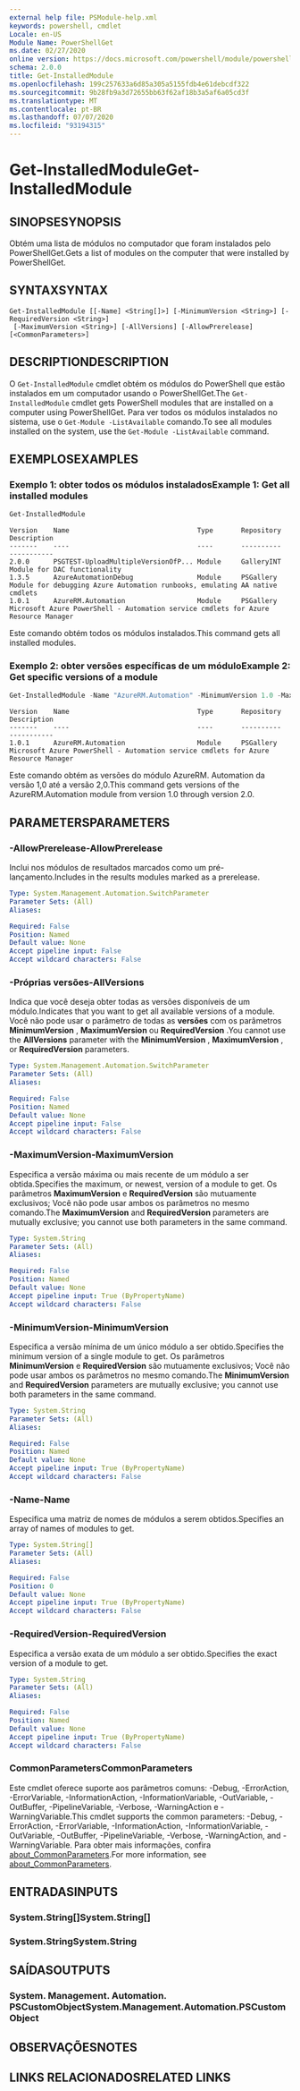 ```yaml
---
external help file: PSModule-help.xml
keywords: powershell, cmdlet
Locale: en-US
Module Name: PowerShellGet
ms.date: 02/27/2020
online version: https://docs.microsoft.com/powershell/module/powershellget/get-installedmodule?view=powershell-6&WT.mc_id=ps-gethelp
schema: 2.0.0
title: Get-InstalledModule
ms.openlocfilehash: 199c257633a6d85a305a5155fdb4e61debcdf322
ms.sourcegitcommit: 9b28fb9a3d72655bb63f62af18b3a5af6a05cd3f
ms.translationtype: MT
ms.contentlocale: pt-BR
ms.lasthandoff: 07/07/2020
ms.locfileid: "93194315"
---
```

# <span data-ttu-id="e24a0-103">Get-InstalledModule</span><span class="sxs-lookup"><span data-stu-id="e24a0-103">Get-InstalledModule</span></span>

## <span data-ttu-id="e24a0-104">SINOPSE</span><span class="sxs-lookup"><span data-stu-id="e24a0-104">SYNOPSIS</span></span>
<span data-ttu-id="e24a0-105">Obtém uma lista de módulos no computador que foram instalados pelo PowerShellGet.</span><span class="sxs-lookup"><span data-stu-id="e24a0-105">Gets a list of modules on the computer that were installed by PowerShellGet.</span></span>

## <span data-ttu-id="e24a0-106">SYNTAX</span><span class="sxs-lookup"><span data-stu-id="e24a0-106">SYNTAX</span></span>

```
Get-InstalledModule [[-Name] <String[]>] [-MinimumVersion <String>] [-RequiredVersion <String>]
 [-MaximumVersion <String>] [-AllVersions] [-AllowPrerelease] [<CommonParameters>]
```

## <span data-ttu-id="e24a0-107">DESCRIPTION</span><span class="sxs-lookup"><span data-stu-id="e24a0-107">DESCRIPTION</span></span>

<span data-ttu-id="e24a0-108">O `Get-InstalledModule` cmdlet obtém os módulos do PowerShell que estão instalados em um computador usando o PowerShellGet.</span><span class="sxs-lookup"><span data-stu-id="e24a0-108">The `Get-InstalledModule` cmdlet gets PowerShell modules that are installed on a computer using PowerShellGet.</span></span> <span data-ttu-id="e24a0-109">Para ver todos os módulos instalados no sistema, use o `Get-Module -ListAvailable` comando.</span><span class="sxs-lookup"><span data-stu-id="e24a0-109">To see all modules installed on the system, use the `Get-Module -ListAvailable` command.</span></span>

## <span data-ttu-id="e24a0-110">EXEMPLOS</span><span class="sxs-lookup"><span data-stu-id="e24a0-110">EXAMPLES</span></span>

### <span data-ttu-id="e24a0-111">Exemplo 1: obter todos os módulos instalados</span><span class="sxs-lookup"><span data-stu-id="e24a0-111">Example 1: Get all installed modules</span></span>

```powershell
Get-InstalledModule
```

```Output
Version    Name                                Type       Repository     Description
-------    ----                                ----       ----------     -----------
2.0.0      PSGTEST-UploadMultipleVersionOfP... Module     GalleryINT     Module for DAC functionality
1.3.5      AzureAutomationDebug                Module     PSGallery      Module for debugging Azure Automation runbooks, emulating AA native cmdlets
1.0.1      AzureRM.Automation                  Module     PSGallery      Microsoft Azure PowerShell - Automation service cmdlets for Azure Resource Manager
```

<span data-ttu-id="e24a0-112">Este comando obtém todos os módulos instalados.</span><span class="sxs-lookup"><span data-stu-id="e24a0-112">This command gets all installed modules.</span></span>

### <span data-ttu-id="e24a0-113">Exemplo 2: obter versões específicas de um módulo</span><span class="sxs-lookup"><span data-stu-id="e24a0-113">Example 2: Get specific versions of a module</span></span>

```powershell
Get-InstalledModule -Name "AzureRM.Automation" -MinimumVersion 1.0 -MaximumVersion 2.0
```

```Output
Version    Name                                Type       Repository     Description
-------    ----                                ----       ----------     -----------
1.0.1      AzureRM.Automation                  Module     PSGallery      Microsoft Azure PowerShell - Automation service cmdlets for Azure Resource Manager
```

<span data-ttu-id="e24a0-114">Este comando obtém as versões do módulo AzureRM. Automation da versão 1,0 até a versão 2,0.</span><span class="sxs-lookup"><span data-stu-id="e24a0-114">This command gets versions of the AzureRM.Automation module from version 1.0 through version 2.0.</span></span>

## <span data-ttu-id="e24a0-115">PARAMETERS</span><span class="sxs-lookup"><span data-stu-id="e24a0-115">PARAMETERS</span></span>

### <span data-ttu-id="e24a0-116">-AllowPrerelease</span><span class="sxs-lookup"><span data-stu-id="e24a0-116">-AllowPrerelease</span></span>

<span data-ttu-id="e24a0-117">Inclui nos módulos de resultados marcados como um pré-lançamento.</span><span class="sxs-lookup"><span data-stu-id="e24a0-117">Includes in the results modules marked as a prerelease.</span></span>

```yaml
Type: System.Management.Automation.SwitchParameter
Parameter Sets: (All)
Aliases:

Required: False
Position: Named
Default value: None
Accept pipeline input: False
Accept wildcard characters: False
```

### <span data-ttu-id="e24a0-118">-Próprias versões</span><span class="sxs-lookup"><span data-stu-id="e24a0-118">-AllVersions</span></span>

<span data-ttu-id="e24a0-119">Indica que você deseja obter todas as versões disponíveis de um módulo.</span><span class="sxs-lookup"><span data-stu-id="e24a0-119">Indicates that you want to get all available versions of a module.</span></span>
<span data-ttu-id="e24a0-120">Você não pode usar o parâmetro de todas as **versões** com os parâmetros **MinimumVersion** , **MaximumVersion** ou **RequiredVersion** .</span><span class="sxs-lookup"><span data-stu-id="e24a0-120">You cannot use the **AllVersions** parameter with the **MinimumVersion** , **MaximumVersion** , or **RequiredVersion** parameters.</span></span>

```yaml
Type: System.Management.Automation.SwitchParameter
Parameter Sets: (All)
Aliases:

Required: False
Position: Named
Default value: None
Accept pipeline input: False
Accept wildcard characters: False
```

### <span data-ttu-id="e24a0-121">-MaximumVersion</span><span class="sxs-lookup"><span data-stu-id="e24a0-121">-MaximumVersion</span></span>

<span data-ttu-id="e24a0-122">Especifica a versão máxima ou mais recente de um módulo a ser obtida.</span><span class="sxs-lookup"><span data-stu-id="e24a0-122">Specifies the maximum, or newest, version of a module to get.</span></span> <span data-ttu-id="e24a0-123">Os parâmetros **MaximumVersion** e **RequiredVersion** são mutuamente exclusivos; Você não pode usar ambos os parâmetros no mesmo comando.</span><span class="sxs-lookup"><span data-stu-id="e24a0-123">The **MaximumVersion** and **RequiredVersion** parameters are mutually exclusive; you cannot use both parameters in the same command.</span></span>

```yaml
Type: System.String
Parameter Sets: (All)
Aliases:

Required: False
Position: Named
Default value: None
Accept pipeline input: True (ByPropertyName)
Accept wildcard characters: False
```

### <span data-ttu-id="e24a0-124">-MinimumVersion</span><span class="sxs-lookup"><span data-stu-id="e24a0-124">-MinimumVersion</span></span>

<span data-ttu-id="e24a0-125">Especifica a versão mínima de um único módulo a ser obtido.</span><span class="sxs-lookup"><span data-stu-id="e24a0-125">Specifies the minimum version of a single module to get.</span></span> <span data-ttu-id="e24a0-126">Os parâmetros **MinimumVersion** e **RequiredVersion** são mutuamente exclusivos; Você não pode usar ambos os parâmetros no mesmo comando.</span><span class="sxs-lookup"><span data-stu-id="e24a0-126">The **MinimumVersion** and **RequiredVersion** parameters are mutually exclusive; you cannot use both parameters in the same command.</span></span>

```yaml
Type: System.String
Parameter Sets: (All)
Aliases:

Required: False
Position: Named
Default value: None
Accept pipeline input: True (ByPropertyName)
Accept wildcard characters: False
```

### <span data-ttu-id="e24a0-127">-Name</span><span class="sxs-lookup"><span data-stu-id="e24a0-127">-Name</span></span>

<span data-ttu-id="e24a0-128">Especifica uma matriz de nomes de módulos a serem obtidos.</span><span class="sxs-lookup"><span data-stu-id="e24a0-128">Specifies an array of names of modules to get.</span></span>

```yaml
Type: System.String[]
Parameter Sets: (All)
Aliases:

Required: False
Position: 0
Default value: None
Accept pipeline input: True (ByPropertyName)
Accept wildcard characters: False
```

### <span data-ttu-id="e24a0-129">-RequiredVersion</span><span class="sxs-lookup"><span data-stu-id="e24a0-129">-RequiredVersion</span></span>

<span data-ttu-id="e24a0-130">Especifica a versão exata de um módulo a ser obtido.</span><span class="sxs-lookup"><span data-stu-id="e24a0-130">Specifies the exact version of a module to get.</span></span>

```yaml
Type: System.String
Parameter Sets: (All)
Aliases:

Required: False
Position: Named
Default value: None
Accept pipeline input: True (ByPropertyName)
Accept wildcard characters: False
```

### <span data-ttu-id="e24a0-131">CommonParameters</span><span class="sxs-lookup"><span data-stu-id="e24a0-131">CommonParameters</span></span>

<span data-ttu-id="e24a0-132">Este cmdlet oferece suporte aos parâmetros comuns: -Debug, -ErrorAction, -ErrorVariable, -InformationAction, -InformationVariable, -OutVariable, -OutBuffer, -PipelineVariable, -Verbose, -WarningAction e -WarningVariable.</span><span class="sxs-lookup"><span data-stu-id="e24a0-132">This cmdlet supports the common parameters: -Debug, -ErrorAction, -ErrorVariable, -InformationAction, -InformationVariable, -OutVariable, -OutBuffer, -PipelineVariable, -Verbose, -WarningAction, and -WarningVariable.</span></span> <span data-ttu-id="e24a0-133">Para obter mais informações, confira [about_CommonParameters](../Microsoft.PowerShell.Core/About/about_CommonParameters.md).</span><span class="sxs-lookup"><span data-stu-id="e24a0-133">For more information, see [about_CommonParameters](../Microsoft.PowerShell.Core/About/about_CommonParameters.md).</span></span>

## <span data-ttu-id="e24a0-134">ENTRADAS</span><span class="sxs-lookup"><span data-stu-id="e24a0-134">INPUTS</span></span>

### <span data-ttu-id="e24a0-135">System.String[]</span><span class="sxs-lookup"><span data-stu-id="e24a0-135">System.String[]</span></span>

### <span data-ttu-id="e24a0-136">System.String</span><span class="sxs-lookup"><span data-stu-id="e24a0-136">System.String</span></span>

## <span data-ttu-id="e24a0-137">SAÍDAS</span><span class="sxs-lookup"><span data-stu-id="e24a0-137">OUTPUTS</span></span>

### <span data-ttu-id="e24a0-138">System. Management. Automation. PSCustomObject</span><span class="sxs-lookup"><span data-stu-id="e24a0-138">System.Management.Automation.PSCustomObject</span></span>

## <span data-ttu-id="e24a0-139">OBSERVAÇÕES</span><span class="sxs-lookup"><span data-stu-id="e24a0-139">NOTES</span></span>

## <span data-ttu-id="e24a0-140">LINKS RELACIONADOS</span><span class="sxs-lookup"><span data-stu-id="e24a0-140">RELATED LINKS</span></span>
